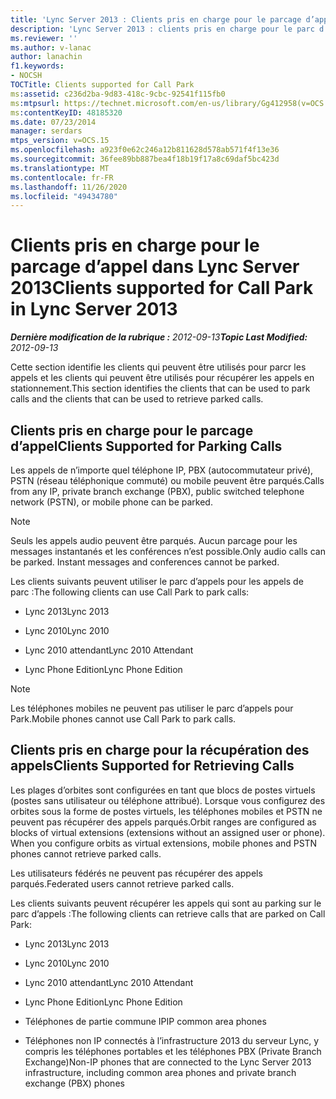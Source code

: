 ```yaml
---
title: 'Lync Server 2013 : Clients pris en charge pour le parcage d’appel'
description: 'Lync Server 2013 : clients pris en charge pour le parc d’appels.'
ms.reviewer: ''
ms.author: v-lanac
author: lanachin
f1.keywords:
- NOCSH
TOCTitle: Clients supported for Call Park
ms:assetid: c236d2ba-9d83-418c-9cbc-92541f115fb0
ms:mtpsurl: https://technet.microsoft.com/en-us/library/Gg412958(v=OCS.15)
ms:contentKeyID: 48185320
ms.date: 07/23/2014
manager: serdars
mtps_version: v=OCS.15
ms.openlocfilehash: a923f0e62c246a12b811628d578ab571f4f13e36
ms.sourcegitcommit: 36fee89bb887bea4f18b19f17a8c69daf5bc423d
ms.translationtype: MT
ms.contentlocale: fr-FR
ms.lasthandoff: 11/26/2020
ms.locfileid: "49434780"
---
```

# <a name="clients-supported-for-call-park-in-lync-server-2013"></a><span data-ttu-id="f19c1-103">Clients pris en charge pour le parcage d’appel dans Lync Server 2013</span><span class="sxs-lookup"><span data-stu-id="f19c1-103">Clients supported for Call Park in Lync Server 2013</span></span>

<div data-xmlns="http://www.w3.org/1999/xhtml">

<div class="topic" data-xmlns="http://www.w3.org/1999/xhtml" data-msxsl="urn:schemas-microsoft-com:xslt" data-cs="https://msdn.microsoft.com/">

<div data-asp="https://msdn2.microsoft.com/asp">



</div>

<div id="mainSection">

<div id="mainBody"><span data-ttu-id="f19c1-104">

<span> </span></span><span class="sxs-lookup"><span data-stu-id="f19c1-104">

<span> </span></span></span>

<span data-ttu-id="f19c1-105">_**Dernière modification de la rubrique :** 2012-09-13_</span><span class="sxs-lookup"><span data-stu-id="f19c1-105">_**Topic Last Modified:** 2012-09-13_</span></span>

<span data-ttu-id="f19c1-106">Cette section identifie les clients qui peuvent être utilisés pour parcr les appels et les clients qui peuvent être utilisés pour récupérer les appels en stationnement.</span><span class="sxs-lookup"><span data-stu-id="f19c1-106">This section identifies the clients that can be used to park calls and the clients that can be used to retrieve parked calls.</span></span>

<div>

## <a name="clients-supported-for-parking-calls"></a><span data-ttu-id="f19c1-107">Clients pris en charge pour le parcage d’appel</span><span class="sxs-lookup"><span data-stu-id="f19c1-107">Clients Supported for Parking Calls</span></span>

<span data-ttu-id="f19c1-108">Les appels de n’importe quel téléphone IP, PBX (autocommutateur privé), PSTN (réseau téléphonique commuté) ou mobile peuvent être parqués.</span><span class="sxs-lookup"><span data-stu-id="f19c1-108">Calls from any IP, private branch exchange (PBX), public switched telephone network (PSTN), or mobile phone can be parked.</span></span>

<div>


> [!NOTE]  
> <span data-ttu-id="f19c1-p101">Seuls les appels audio peuvent être parqués. Aucun parcage pour les messages instantanés et les conférences n’est possible.</span><span class="sxs-lookup"><span data-stu-id="f19c1-p101">Only audio calls can be parked. Instant messages and conferences cannot be parked.</span></span>



</div>

<span data-ttu-id="f19c1-111">Les clients suivants peuvent utiliser le parc d’appels pour les appels de parc :</span><span class="sxs-lookup"><span data-stu-id="f19c1-111">The following clients can use Call Park to park calls:</span></span>

  - <span data-ttu-id="f19c1-112">Lync 2013</span><span class="sxs-lookup"><span data-stu-id="f19c1-112">Lync 2013</span></span>

  - <span data-ttu-id="f19c1-113">Lync 2010</span><span class="sxs-lookup"><span data-stu-id="f19c1-113">Lync 2010</span></span>

  - <span data-ttu-id="f19c1-114">Lync 2010 attendant</span><span class="sxs-lookup"><span data-stu-id="f19c1-114">Lync 2010 Attendant</span></span>

  - <span data-ttu-id="f19c1-115">Lync Phone Edition</span><span class="sxs-lookup"><span data-stu-id="f19c1-115">Lync Phone Edition</span></span>

<div>


> [!NOTE]  
> <span data-ttu-id="f19c1-116">Les téléphones mobiles ne peuvent pas utiliser le parc d’appels pour Park.</span><span class="sxs-lookup"><span data-stu-id="f19c1-116">Mobile phones cannot use Call Park to park calls.</span></span>



</div>

</div>

<div>

## <a name="clients-supported-for-retrieving-calls"></a><span data-ttu-id="f19c1-117">Clients pris en charge pour la récupération des appels</span><span class="sxs-lookup"><span data-stu-id="f19c1-117">Clients Supported for Retrieving Calls</span></span>

<span data-ttu-id="f19c1-p102">Les plages d’orbites sont configurées en tant que blocs de postes virtuels (postes sans utilisateur ou téléphone attribué). Lorsque vous configurez des orbites sous la forme de postes virtuels, les téléphones mobiles et PSTN ne peuvent pas récupérer des appels parqués.</span><span class="sxs-lookup"><span data-stu-id="f19c1-p102">Orbit ranges are configured as blocks of virtual extensions (extensions without an assigned user or phone). When you configure orbits as virtual extensions, mobile phones and PSTN phones cannot retrieve parked calls.</span></span>

<span data-ttu-id="f19c1-120">Les utilisateurs fédérés ne peuvent pas récupérer des appels parqués.</span><span class="sxs-lookup"><span data-stu-id="f19c1-120">Federated users cannot retrieve parked calls.</span></span>

<span data-ttu-id="f19c1-121">Les clients suivants peuvent récupérer les appels qui sont au parking sur le parc d’appels :</span><span class="sxs-lookup"><span data-stu-id="f19c1-121">The following clients can retrieve calls that are parked on Call Park:</span></span>

  - <span data-ttu-id="f19c1-122">Lync 2013</span><span class="sxs-lookup"><span data-stu-id="f19c1-122">Lync 2013</span></span>

  - <span data-ttu-id="f19c1-123">Lync 2010</span><span class="sxs-lookup"><span data-stu-id="f19c1-123">Lync 2010</span></span>

  - <span data-ttu-id="f19c1-124">Lync 2010 attendant</span><span class="sxs-lookup"><span data-stu-id="f19c1-124">Lync 2010 Attendant</span></span>

  - <span data-ttu-id="f19c1-125">Lync Phone Edition</span><span class="sxs-lookup"><span data-stu-id="f19c1-125">Lync Phone Edition</span></span>

  - <span data-ttu-id="f19c1-126">Téléphones de partie commune IP</span><span class="sxs-lookup"><span data-stu-id="f19c1-126">IP common area phones</span></span>

  - <span data-ttu-id="f19c1-127">Téléphones non IP connectés à l’infrastructure 2013 du serveur Lync, y compris les téléphones portables et les téléphones PBX (Private Branch Exchange)</span><span class="sxs-lookup"><span data-stu-id="f19c1-127">Non-IP phones that are connected to the Lync Server 2013 infrastructure, including common area phones and private branch exchange (PBX) phones</span></span>

<span data-ttu-id="f19c1-128"></div>

</div>

<span> </span>

</div>

</div>

</span><span class="sxs-lookup"><span data-stu-id="f19c1-128"></div>

</div>

<span> </span>

</div>

</div>

</span></span></div>

